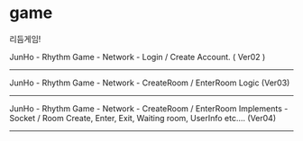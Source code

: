 # game
리듬게임!

JunHo - Rhythm Game - Network - Login / Create Account.
( Ver02 )

-----------------------------------------------------------------------

JunHo - Rhythm Game - Network - CreateRoom / EnterRoom Logic
(Ver03)

-----------------------------------------------------------------------

JunHo - Rhythm Game - Network - CreateRoom / EnterRoom Implements
         - Socket / Room Create, Enter, Exit, Waiting room, UserInfo etc....
(Ver04)

-----------------------------------------------------------------------